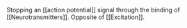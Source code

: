 Stopping an [[action potential]] signal through the binding of [[Neurotransmitters]]. Opposite of [[Excitation]].